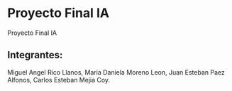 # Proyecto Final IA
Proyecto Final IA

## Integrantes:
Miguel Angel Rico Llanos,
Maria Daniela Moreno Leon,
Juan Esteban Paez Alfonos,
Carlos Esteban Mejia Coy.
